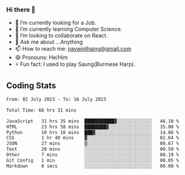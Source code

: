### Hi there 👋

- 🔭 I’m currently looking for a Job.
- 🌱 I’m currently learning Computer Science.
- 👯 I’m looking to collaborate on React.
- 💬 Ask me about ...Anything
- 📫 How to reach me: naywinlhaing@gmail.com
- 😄 Pronouns: He/Him
- ⚡ Fun fact: I used to play Saung(Burmese Harp).


## Coding Stats
<!--START_SECTION:waka-->

```txt
From: 02 July 2023 - To: 16 July 2023

Total Time: 68 hrs 31 mins

JavaScript   31 hrs 35 mins  ███████████▓░░░░░░░░░░░░░   46.10 %
HTML         23 hrs 58 mins  ████████▓░░░░░░░░░░░░░░░░   35.00 %
Python       10 hrs 10 mins  ███▓░░░░░░░░░░░░░░░░░░░░░   14.86 %
CSS          1 hr 48 mins    ▓░░░░░░░░░░░░░░░░░░░░░░░░   02.64 %
JSON         27 mins         ▒░░░░░░░░░░░░░░░░░░░░░░░░   00.67 %
Text         20 mins         ░░░░░░░░░░░░░░░░░░░░░░░░░   00.50 %
Other        7 mins          ░░░░░░░░░░░░░░░░░░░░░░░░░   00.19 %
Git Config   1 min           ░░░░░░░░░░░░░░░░░░░░░░░░░   00.05 %
Markdown     0 secs          ░░░░░░░░░░░░░░░░░░░░░░░░░   00.00 %
```

<!--END_SECTION:waka-->

